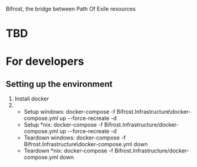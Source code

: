Bifrost, the bridge between Path Of Exile resources

# TBD

# For developers
## Setting up the environment
1. Install docker
2. 
	- Setup windows: docker-compose -f Bifrost.Infrastructure\docker-compose.yml up --force-recreate -d
	- Setup *nix: docker-compose -f Bifrost.Infrastructure/docker-compose.yml up --force-recreate -d
	- Teardown windows: docker-compose -f Bifrost.Infrastructure\docker-compose.yml down
	- Teardown *nix: docker-compose -f Bifrost.Infrastructure/docker-compose.yml down